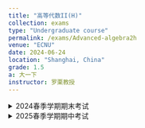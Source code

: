 ```yaml
---
title: "高等代数II(H)"
collection: exams
type: "Undergraduate course"
permalink: /exams/Advanced-algebra2h
venue: "ECNU"
date: 2024-06-24
location: "Shanghai, China"
grade: 1.5
a: 大一下
instructor: 罗栗教授
---
```


<details markdown="1">
  <summary>2024春季学期期末考试</summary>

**第1题[20分]** 判断下列命题正误，并说明理由：  
(1) 两个正交矩阵之和还是正交矩阵；  
(2) 两个矩阵的特征值及其代数重数完全相同，则它们相似；  
(3) 两个实对称矩阵相似，则它们相合；  
(4) 复矩阵 \\( A,B \\) 满足 \\( A^2 \sim B^2 \\)，则 \\( A \sim B \\) . 

**第2题[10分]** 求三阶实对称矩阵 \\( A \\)，其特征值为 \\( 6,3,3 \\)，其中特征值 \\(6\\) 对应的一个特征向量为 \\( (1,1,1)^T \\) . 

**第3题[15分]** 定义 \\( M_2(\mathbb{R}) \times M_2(\mathbb{R}) \to \mathbb{R} \\) 的函数：\\( f(A,B) = |A+B| - |A| - |B| \\) .   
(1) 证明 \\( f \\) 是对称双线性函数；  
(2) 求 \\( f \\) 在 \\( E_{11}, E_{12}, E_{21}, E_{22} \\) 下的度量矩阵，并求 \\( f \\) 的符号差 . 

**第4题[10分]** 已知 \\( A = \begin{pmatrix} 0 & 2024 & 6 \\\ & 0 & 24 \\\ & & 0 \end{pmatrix} \\)，求证方程 \\( X^2 = A \\) 无解（\\( X \in M_3(\mathbb{C}) \\)） . 

**第5题[15分]** 求矩阵 \\( A = \begin{pmatrix} -4 & 3 & 0 & 0 \\\ -3 & 2 & 0 & 0 \\\ 5 & 1 & 1 & -2 \\\ 2 & 0 & 2 & -3 \end{pmatrix} \\) 的初等因子，不变因子以及 Jordan 标准型 . 

**第6题[10分]** 已知线性空间 \\( V \\) 上的线性函数 \\( f, f_1, f_2, \cdots, f_k \in \text{Hom}(V,\mathbb{K}) \\) 满足当 \\( f_1(\alpha) = f_2(\alpha) = \cdots = f_k(\alpha) \\) 时都有 \\( f(\alpha) = 0 \\)，求证 \\( f \\) 是 \\( f_1, f_2, \cdots, f_k \\) 的线性组合 . 

**第7题[10分]** 已知矩阵 \\( A \in M_n(\mathbb{C}) \\) 有 \\( n \\) 个不同的特征值 \\( \lambda_1, \lambda_2, \cdots, \lambda_n \\)，定义变换 \\( \text{ab}_A(B) = A B - B A \\) .   
(1) 求证 \\( \text{ab}_A \\) 是 \\( M_n(\mathbb{C}) \\) 上的线性变换；  
(2) 求线性变换 \\( \text{ab}_A \\) 的 \\( n^2 \\) 个特征值 . 

**第8题[10分]** 定义对角线全为 1 的 \\( m \\) 阶复上三角矩阵全体为 \\( N_m^+ \\)，对角线全为 1 的 \\( n \\) 阶复下三角矩阵全体为 \\( N_n^- \\)，定义 \\( M_{m \times n}(\mathbb{C}) \\) 上的关系 \\( A \sim B \\)：\\( \exists P \in N_m^+, Q \in N_n^- \\) 使得 \\( A = P B Q \\) .   
(1) 求证该关系是 \\( M_{m \times n}(\mathbb{C}) \\) 上的等价关系；  
(2) \\( \Delta_i \\) 定义为 \\( A \\) 的 \\( i \\) 阶顺序主子式，求证：\\( \Delta_1, \cdots, \Delta_{\min\\{m,n\\}} \\) 是上述等价关系的不变量 . 
</details>

<details markdown="1">
  <summary>2025春季学期期中考试</summary>

本次考试的数学目标是给出代数基本定理的一种证明。（Harm Derksen,2023）

**定理1.** 令\\( f(x)\in\mathbb{C}[x] \\)且\\(\deg f>0\\)，则存在\\(\alpha\in\mathbb{C}\\)使得\\(f(\alpha)=0\\)。

### -准备-
我们不妨设\\(f(x)=\displaystyle\sum_{i=0}^na_ix^i\\)，其中\\(a_n=1,n\ge 1\\)。令\\(\overline{f}(x)=\displaystyle\sum_{i=0}^n\overline{a_i}x^i\\)，其中\\(\overline{a_i}\\)是\\(a_i\\)的共轭复数。

**【题一：(20')】** 令\\(g(x)=f(x)\cdot\overline{f}(x)\\)，证明：
1. \\(g(x)\in\mathbb{R}[x]\\)。
2. \\(f\\)有复根当且仅当\\(g\\)有复根。

由题一，我们下面可以用\\(g\\)替换\\(f\\)
，总是假定\\(f(x)\in\mathbb{R}[x]\\)。考虑实\\(n\\)级矩阵\\(A=(c_{ij})\\)满足\\(c_{in}=-a_{i-1}\\)，对任意\\(1\le i\le n\\)，\\(c_{i,i-1}=1\\)，对任意\\(2\le i\le n\\)，其余地方为\\(0\\)。容易验证\\(A\\)的特征多项式为\\(f(x)\\)。

**【题二：(15')】** 令\\(f(x)=x^2-1\\)。写出如上构造的矩阵\\(A\\)。

于是，代数学基本定理等价于如下定理。所以我们只专注于定理2的证明。

**定理2.** 任何\\(n\\)级**实**方阵\\(A\\)（线性映射）都存在（复）特征向量。

令\\(n\\)是一个正整数，由唯一分解，我们可以写\\(n=2^{r_2}\cdot 3^{r_3}\cdots\\)。定义\\(v_2(n):=r_2\\)。

**【题三：(10')】** 用数分证明“初始”情形：当\\(v_2(n)=0\\)时，定理1（所以定理2）成立。

### -进阶-

令\\(M\\)是所有\\(n\\)级复方阵构成的线性空间。则\\(A\\)诱导了两个线性映射\\(L:M\to M\\)通过\\(X\mapsto A^TX\\)以及\\(R:M\to M\\)通过\\(X\mapsto XA\\)。

令\\(S\\)是所有\\(n\\)级**复对称**方阵构成的线性子空间。我们又有两个自然生成的线性映射\\(\alpha:S\to S\\)通过\\(X\mapsto L(X)+R(X)=A^TX+XA\\)，以及\\(\beta:S\to S\\)通过\\(X\mapsto L\circ R(X)=R\circ L(X)=A^TXA\\)。

**【题四：(20')】** 令\\(v_2(n)=r\\)。证明\\(\dim S=\frac{n(n+1)}{2}\\)以及\\(v_2(\dim S)<r\\)。

我们对\\(v_2(n)\\)归纳，初始情形已由题三给出，现在可假设**定理2对于\\(v_2(n)<r\\)情形成立**。

我们考虑\\(v_2(n)=r\\)情形。由题四，\\(\alpha,\beta\\)都有（复）特征向量。

但这不够，我们需要证明\\(\alpha,\beta\\)有公共特征向量：

**引理3.** 存在\\(0\neq X\in S,\lambda,\mu\in\mathbb{C}\\)使得\\(\alpha(X)=\lambda X,\beta(X)=\mu X\\)。

令\\(S_\lambda\\)是\\(\alpha\\)的\\(\lambda\\)-特征子空间，令\\(I_\lambda=\mathrm{Im}(\lambda\cdot\mathrm{id}-\alpha)\\)。显然\\(\alpha(S_\lambda)\subseteq S_{\lambda}\\)以及\\(\alpha(I_\lambda)\subseteq I_\lambda\\)。

**【题五：(20')】** 严格证明：
1. \\(\beta(S_\lambda)\subset S_\lambda,\beta(I_\lambda)\subseteq(I\lambda)\\)。
2. \\(\min\\{v_2(\dim S_\lambda),v_2(\dim I_\lambda)\\}\le v_2(\dim S)\\)。
3. 如果\\(v_2(\dim S_\lambda)\le v_2(\dim S)\\)，那么\\(a\|_ {S_\lambda},\beta\|_ {I_\lambda}\\)有公共特征向量。
4. 如果\\(v_2(\dim S_\lambda)> v_2(\dim S)\\)，那么\\(a\|_ {I_\lambda},\beta\|_ {I_\lambda}\\)有公共特征向量。（注意，这里特征值可能会变）

如题五，我们完成了引理3的证明。

### -终章-

令\\(t\\)是二次方程\\(x^2-\lambda x+\mu =0\\)的一个复根。考虑如下映射
\\[\varphi:=(t\cdot\mathrm{id}-L)\circ (t\cdot \mathrm{id}-R):M\to M\\]

**【题六：(15')】** 证明：
1. \\(\varphi(X)=0\\)，其中\\(X\\)由引理3所得。
2. \\(t\\)是\\(L\\)或者\\(R\\)的特征值。
3. \\(t\\)是\\(A\\)的特征值。（我们完成了代数基本定理的证明！）

**【附加：(10')】** 详细阐述作者是如何证明\\(f(x)=x^2-1\\)有根的？（需要写出\\(L\\)和\\(R\\)的特征多项式）
</details>
